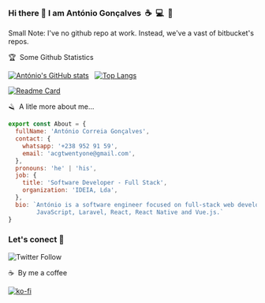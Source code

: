 ### Hi there 👋 I am António Gonçalves&nbsp;&nbsp;:coffee:&nbsp;&nbsp;:computer:&nbsp;&nbsp;:eyes:

Small Note: I've no github repo at work. Instead, we've a vast of bitbucket's repos.


:trophy:&nbsp;&nbsp;Some Github Statistics

[![António's GitHub stats](https://github-readme-stats.vercel.app/api?username=acgtwentyone&count_private=true&show_icons=true&theme=radical&include_all_commits=true)](https://github.com/acgtwentyone/github-readme-stats)&nbsp;&nbsp;&nbsp;[![Top Langs](https://github-readme-stats.vercel.app/api/top-langs/?username=acgtwentyone&layout=compact&theme=radical)](https://github.com/acgtwentyone/github-readme-stats)

[![Readme Card](https://github-readme-stats.vercel.app/api/pin/?username=acgtwentyone&repo=acg-github-readme-stats&show_owner=true&theme=radical)](https://github.com/acgtwentyone/acg-github-readme-stats)

:razor:&nbsp;&nbsp;A litle more about me... 

```javascript
export const About = {
  fullName: 'António Correia Gonçalves',
  contact: {
    whatsapp: '+238 952 91 59',
    email: 'acgtwentyone@gmail.com',
  },
  pronouns: 'he' | 'his',
  job: {
    title: 'Software Developer - Full Stack',
    organization: 'IDEIA, Lda',
  },
  bio: `António is a software engineer focused on full-stack web development, with extensive experience with PHP, 
        JavaScript, Laravel, React, React Native and Vue.js.`
}
```

### Let's conect 👋 

![Twitter Follow](https://img.shields.io/twitter/follow/Antonio570373?color=%231DA1F2&logo=twitter&style=for-the-badge)

:coffee:&nbsp;&nbsp;By me a coffee 

[![ko-fi](https://ko-fi.com/img/githubbutton_sm.svg)](https://ko-fi.com/U7U7D2EQ6)

